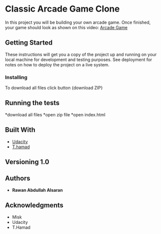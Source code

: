 # Classic Arcade Game Clone

In this project you will be building your own arcade game. Once finished, your game should look as shown on this video: [Arcade Game](https://www.youtube.com/watch?v=SxeHV1kt7iU&feature=youtu.be)
        

## Getting Started

These instructions will get you a copy of the project up and running on your local machine for development and testing purposes. See deployment for notes on how to deploy the project on a live system.

### Installing

To download all files click button {download ZIP}



## Running the tests

*download all files
*open zip file
*open index.html

## Built With

* [Udacity](https://classroom.udacity.com/nanodegrees/nd001/syllabus/core-curriculum)
* [T.hamad](https://uconnectsaudi.slack.com/messages/D6J5U9B0C)


## Versioning 1.0


## Authors

* **Rawan Abdullah Alsaran** 


## Acknowledgments

* Misk
* Udacity
* T.Hamad

